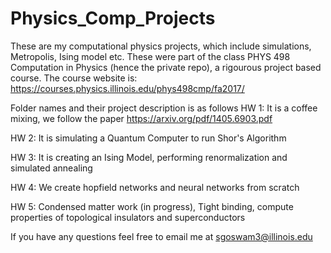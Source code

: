 # Physics_Comp_Projects
These are my computational physics projects, which include simulations, Metropolis, Ising model etc.
These were part of the class PHYS 498 Computation in Physics (hence the private repo), a rigourous project based course. The course website is: https://courses.physics.illinois.edu/phys498cmp/fa2017/

Folder names and their project description is as follows
HW 1: It is a coffee mixing, we follow the paper https://arxiv.org/pdf/1405.6903.pdf

HW 2: It is simulating a Quantum Computer to run Shor's Algorithm

HW 3: It is creating an Ising Model, performing renormalization and simulated annealing

HW 4: We create hopfield networks and neural networks from scratch

HW 5: Condensed matter work (in progress), Tight binding, compute properties of topological insulators and superconductors

If you have any questions feel free to email me at sgoswam3@illinois.edu

